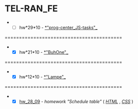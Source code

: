 # TEL-RAN_FE

- - [ ] hw\*29*10 - [*"prog-center_JS-tasks"\_](https://sl101.github.io/TEL-RAN_FE/hw_29_10/script.js)

=========================================

- - [x] hw\*21*10 - [*"BuhOne"\_](https://sl101.github.io/TEL-RAN_FE/hw_21_10)

=========================================

- - [x] hw\*12*10 - [*"Lampe"\_](https://sl101.github.io/TEL-RAN_FE/hw_12_10)

=========================================

- - [x] [hw_28_09](https://sl101.github.io/TEL-RAN_FE/hw_28_09) - _homework "Schedule table"_ ( _[HTML](https://github.com/sl101/TEL-RAN_FE/blob/main/hw_28_09/index.html)_ , _[CSS](https://github.com/sl101/TEL-RAN_FE/blob/main/hw_28_09/style/style.css)_ )
